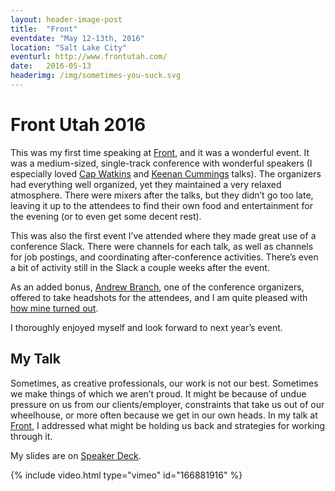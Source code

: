 ```yaml
---
layout: header-image-post
title:  "Front"
eventdate: "May 12-13th, 2016"
location: "Salt Lake City"
eventurl: http://www.frontutah.com/
date:   2016-05-13
headerimg: /img/sometimes-you-suck.svg
---
```

# Front Utah 2016

This was my first time speaking at [Front](http://frontutah.com/GarthBraithwaite.html), and it was a wonderful event. It was a medium-sized, single-track conference with wonderful speakers (I especially loved [Cap Watkins](https://vimeo.com/167736104) and [Keenan Cummings](https://vimeo.com/167004431) talks). The organizers had everything well organized, yet they maintained a very relaxed atmosphere. There were mixers after the talks, but they didn’t go too late, leaving it up to the attendees to find their own food and entertainment for the evening (or to even get some decent rest).

This was also the first event I’ve attended where they made great use of a conference Slack. There were channels for each talk, as well as channels for job postings, and coordinating after-conference activities. There’s even a bit of activity still in the Slack a couple weeks after the event.

As an added bonus, [Andrew Branch](https://twitter.com/andrewbranch), one of the conference organizers, offered to take headshots for the attendees, and I am quite pleased with [how mine turned out](https://twitter.com/garthdb).

I thoroughly enjoyed myself and look forward to next year’s event.

## My Talk

Sometimes, as creative professionals, our work is not our best. Sometimes we make things of which we aren’t proud. It might be because of undue pressure on us from our clients/employer, constraints that take us out of our wheelhouse, or more often because we get in our own heads. In my talk at [Front](http://frontutah.com/GarthBraithwaite.html), I addressed what might be holding us back and strategies for working through it.

My slides are on [Speaker Deck](https://speakerdeck.com/garthdb/sometimes-you-suck).

{% include video.html type="vimeo" id="166881916" %}
